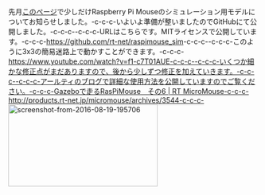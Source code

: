 先月<a href="https://lab.ueda.asia/?p=1136" target="_blank">このページ</a>で少しだけRaspberry Pi Mouseのシミュレーション用モデルについてお知らせしました。-c-c-c-いよいよ準備が整いましたのでGitHubにて公開しました。-c-c-c--c-c-c-URLはこちらです。MITライセンスで公開しています。-c-c-c-<a href="https://github.com/rt-net/raspimouse_sim" target="_blank">https://github.com/rt-net/raspimouse_sim</a>-c-c-c--c-c-c-このように3x3の簡易迷路上で動かすことができます。-c-c-c-https://www.youtube.com/watch?v=f1-c7T01AUE-c-c-c--c-c-c-いくつか細かな修正点がまだありますので、後から少しずつ修正を加えていきます。-c-c-c--c-c-c-アールティのブログで詳細な使用方法を公開していますのでご覧ください。-c-c-c-<a href="http://products.rt-net.jp/micromouse/archives/3544" target="_blank">Gazeboで走るRasPiMouse　その6 | RT MicroMouse-c-c-c-http://products.rt-net.jp/micromouse/archives/3544-c-c-c-<img class="alignnone size-medium wp-image-1412" src="https://lab.ueda.asia/wp-content/uploads/2016/09/Screenshot-from-2016-08-19-195706-300x165.png" alt="screenshot-from-2016-08-19-195706" width="300" height="165" /></a>
